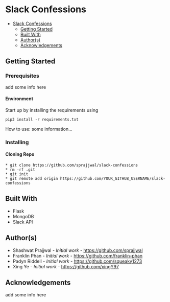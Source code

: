 # Slack Confessions

- [Slack Confessions](#slack-confessions)
  - [Getting Started](#getting-started)
  - [Built With](#built-with)
  - [Author(s)](#authors)
  - [Acknowledgements](#acknowledgements)

<a name="start"></a>

## Getting Started

<a name="pre"></a>
<h3>Prerequisites</h3>
add some info here

<a name="env"></a>
<h4>Environment</h4>
Start up by installing the requirements using 
    
    pip3 install -r requirements.txt

How to use:
some information...

<a name="install"></a>
<h3>Installing</h3>

<a name="clone"></a>

<h4>Cloning Repo</h4>

    * git clone https://github.com/sprajjwal/slack-confessions
    * rm -rf .git
    * git init
    * git remote add origin https://github.com/YOUR_GITHUB_USERNAME/slack-confessions

<a name="built"></a>

## Built With
* Flask
* MongoDB
* Slack API

<a name="author(s)"></a>

## Author(s)

* Shashwat Prajjwal  - <i>Initial work</i> - https://github.com/sprajjwal
* Franklin Phan - <i>Initial work</i> - https://github.com/franklin-phan
* Padyn Riddell - <i>Initial work</i> - https://github.com/squeaky1273
* Xing Ye - <i>Initial work</i> - https://github.com/xingY97

<a name="credit"></a>

## Acknowledgements
add some info here